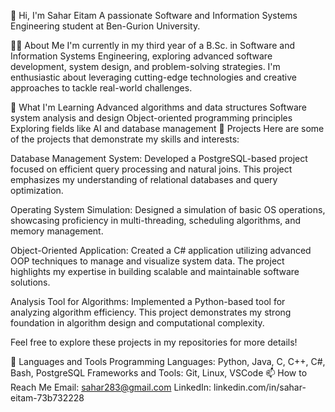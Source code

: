 👋 Hi, I'm Sahar Eitam
A passionate Software and Information Systems Engineering student at Ben-Gurion University.

🙋‍♂️ About Me
I'm currently in my third year of a B.Sc. in Software and Information Systems Engineering, exploring advanced software development, system design, and problem-solving strategies. I'm enthusiastic about leveraging cutting-edge technologies and creative approaches to tackle real-world challenges.

🌱 What I'm Learning
Advanced algorithms and data structures
Software system analysis and design
Object-oriented programming principles
Exploring fields like AI and database management
🚀 Projects
Here are some of the projects that demonstrate my skills and interests:

Database Management System: Developed a PostgreSQL-based project focused on efficient query processing and natural joins. This project emphasizes my understanding of relational databases and query optimization.

Operating System Simulation: Designed a simulation of basic OS operations, showcasing proficiency in multi-threading, scheduling algorithms, and memory management.

Object-Oriented Application: Created a C# application utilizing advanced OOP techniques to manage and visualize system data. The project highlights my expertise in building scalable and maintainable software solutions.

Analysis Tool for Algorithms: Implemented a Python-based tool for analyzing algorithm efficiency. This project demonstrates my strong foundation in algorithm design and computational complexity.

Feel free to explore these projects in my repositories for more details!

🔧 Languages and Tools
Programming Languages: Python, Java, C, C++, C#, Bash, PostgreSQL
Frameworks and Tools: Git, Linux, VSCode
📫 How to Reach Me
Email: sahar283@gmail.com
LinkedIn: linkedin.com/in/sahar-eitam-73b732228
